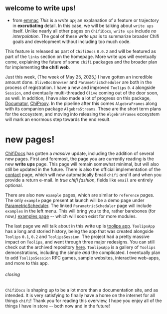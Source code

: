## welcome to write ups!
- from [emmac](https://github.com/emmaccode)
*This* is a *write up*; an explanation of a feature or trajectory in **excrutiating** detail. In this case, we will be talking about `write ups` itself. Unlike nearly all other pages on `ChifiDocs`, `write ups` include *no interpolation*. The goal of these *write ups* is to summarize broader Chifi goals and development without including too much code.

This feature is released as part of `ChifiDocs` `0.0.2` and will be featured as part of the `links` section on the homepage. More write ups will eventually come, explaining the future of some `chifi` packages and the broader plan for implementing **the chifi web**.

Just this week, (The week of May 25, 2025,) I have gotten an incredible amount done. `OliveDocBrowser` and `ParametricScheduler` are both in the process of registration. I have a new and improved `Toolips` `0.4` alongside `Session`, and eventually multi-threaded `Olive` coming out of the door soon, as well. In addition, I have also made a lot of progress on this package, [Documator](/chifi/Documator), [ChiProxy](/chifi/ChiProxy). In the pipeline after this comes `AlgebraFrames` along with its companion package `AlgebraStreams`. These are the short term plans for the ecosystem, and moving into releasing the `AlgebraFrames` ecosystem will mark an enormous step towards the end result.
# new pages!
[ChifiDocs](/) has gotten a *massive* update, including the addition of several new pages. First and foremost, the page you are currently reading is the new **write ups** page. This page will remain somewhat minimal, but will also still be updated in the future. There is also the official implementation of the [contact](/contact) page, which will now automatically Email `chifi` *and* if and when you provide a return e-mail. In *true chifi fashion*, fields like `email` are entirely optional.

There are also new `example` pages, which are similar to `reference` pages. The only `example` page present at launch will be a demo page under [ParametricScheduler](/parametric/ParametricScheduler). The linked `ParametricScheduler` page will include `examples` in the left menu. This will bring you to the, rather barebones (for now,) [examples page](http://127.0.0.1:8001/examples/parametric/ParametricScheduler) -- which will soon exist for more modules.

The last page we will talk about in this write up is [toolips app](/toolips/app). `ToolipsApp` has a long and storied history, being the app that was created alongside `Toolips` `0.1`, `0.2` and `ToolipsSession`. The project had a pretty massive impact on `Toolips`, and went through three major redesigns. You can still check out the archived repository [here](https://github.com/ChifiSource/ToolipsApp.jl). `ToolipsApp` is a gallery of `Toolips` demonstrations, including the simple *and* the complicated. I eventually plan to add `ToolipsSession` RPC games, sample websites, interactive web-apps, and more to this app.
###### closing
`ChifiDocs` is shaping up to be a lot more than a documentation site, and as intended. It is very satisfying to finally have a home on the internet for all things `chifi`! Thank you for reading this overview, I hope you enjoy all of the things I have in store -- both now and in the future!